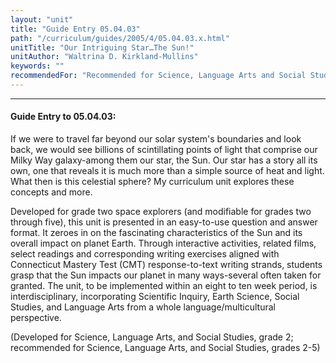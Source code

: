 ```yaml
---
layout: "unit"
title: "Guide Entry 05.04.03"
path: "/curriculum/guides/2005/4/05.04.03.x.html"
unitTitle: "Our Intriguing Star…The Sun!"
unitAuthor: "Waltrina D. Kirkland-Mullins"
keywords: ""
recommendedFor: "Recommended for Science, Language Arts and Social Studies, grades 2-5."
---
```

<body>
<hr/>
<h4>
Guide Entry to 05.04.03:
</h4>
<p>
If we were to travel far beyond our solar system's boundaries and look back, we would see billions of scintillating points of light that comprise our Milky Way galaxy-among them our star, the Sun. Our star has a story all its own, one that reveals it is much more than a simple source of heat and light. What then is this celestial sphere? My curriculum unit explores these concepts and more.
</p>
<p>
Developed for grade two space explorers (and modifiable for grades two through five), this unit is presented in an easy-to-use question and answer format. It zeroes in on the fascinating characteristics of the Sun and its overall impact on planet Earth. Through interactive activities, related films, select readings and corresponding writing exercises aligned with Connecticut Mastery Test (CMT) response-to-text writing strands, students grasp that the Sun impacts our planet in many ways-several often taken for granted. The unit, to be implemented within an eight to ten week period, is interdisciplinary, incorporating Scientific Inquiry, Earth Science, Social Studies, and Language Arts from a whole language/multicultural perspective.
</p>
<p>
(Developed for Science, Language Arts, and Social Studies, grade 2; recommended for Science, Language Arts, and Social Studies, grades 2-5)
</p>
</body>
